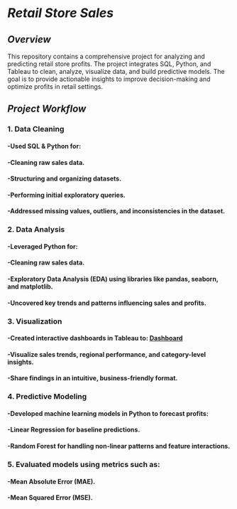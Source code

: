 # _Retail Store Sales_
## _Overview_
This repository contains a comprehensive project for analyzing and predicting retail store profits. The project integrates SQL, Python, and Tableau to clean, analyze, visualize data, and build predictive models. The goal is to provide actionable insights to improve decision-making and optimize profits in retail settings.

## _Project Workflow_
### 1. Data Cleaning
#### -Used SQL & Python for:
#### -Cleaning raw sales data.
#### -Structuring and organizing datasets.
#### -Performing initial exploratory queries.
#### -Addressed missing values, outliers, and inconsistencies in the dataset.
### 2. Data Analysis
#### -Leveraged Python for:
#### -Cleaning raw sales data.
#### -Exploratory Data Analysis (EDA) using libraries like pandas, seaborn, and matplotlib.
#### -Uncovered key trends and patterns influencing sales and profits.
### 3. Visualization
#### -Created interactive dashboards in Tableau to: [Dashboard](https://public.tableau.com/views/RetailStoreSales_17337515700970/Story1?:language=en-GB&:sid=&:redirect=auth&:display_count=n&:origin=viz_share_link)
#### -Visualize sales trends, regional performance, and category-level insights.
#### -Share findings in an intuitive, business-friendly format.
### 4. Predictive Modeling
#### -Developed machine learning models in Python to forecast profits:
#### -Linear Regression for baseline predictions.
#### -Random Forest for handling non-linear patterns and feature interactions.
### 5. Evaluated models using metrics such as:
#### -Mean Absolute Error (MAE).
#### -Mean Squared Error (MSE).


